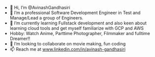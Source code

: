 - 👋 Hi, I’m @AvinashGandhasiri
- 👀 I’m a professional Software Development Engineer in Test and Manage/Lead a group of Engineers.
- 🌱 I’m currently learning Fullstack development and also keen about learning cloud tools and get myself familiarize with GCP and AWS
- Hobby: Watch Anime, Parttime Photographer, Filmmaker and fulltime Dreamer!!
- 💞️ I’m looking to collaborate on movie making, fun coding
- 📫 Reach me at www.linkedin.com/in/avinash-gandhasiri

<!---
AvinashGandhasiri/AvinashGandhasiri is a ✨ special ✨ repository because its `README.md` (this file) appears on your GitHub profile.
You can click the Preview link to take a look at your changes.
--->
